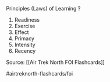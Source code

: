 Principles (Laws) of Learning
?
1. Readiness
2. Exercise
3. Effect
4. Primacy
5. Intensity
6. Recency
<!--SR:!2022-10-01,1,210-->

Source: [[Air Trek North FOI Flashcards]]

#airtreknorth-flashcards/foi 